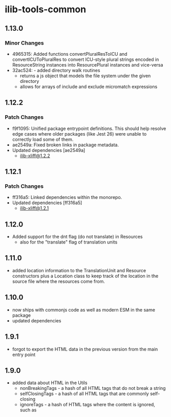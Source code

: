 # ilib-tools-common

## 1.13.0

### Minor Changes

- 4965315: Added functions convertPluralResToICU and convertICUToPluralRes to convert
  ICU-style plural strings encoded in ResourceString instances into ResourcePlural
  instances and vice-versa
- 32ac524: - added directory walk routines
  - returns a js object that models the file system under the given directory
  - allows for arrays of include and exclude micromatch expressions

## 1.12.2

### Patch Changes

- f9f1095: Unified package entrypoint definitions. This should help resolve edge cases where older packages (like Jest 26) were unable to correctly load some of them.
- ae2549a: Fixed broken links in package metadata.
- Updated dependencies [ae2549a]
  - ilib-xliff@1.2.2

## 1.12.1

### Patch Changes

- ff316a5: Linked dependencies within the monorepo.
- Updated dependencies [ff316a5]
  - ilib-xliff@1.2.1

## 1.12.0

- Added support for the dnt flag (do not translate) in Resources
  - also for the "translate" flag of translation units

## 1.11.0

- added location information to the TranslationUnit and Resource constructors
  plus a Location class to keep track of the location in the source file
  where the resources come from.

## 1.10.0

- now ships with commonjs code as well as modern ESM in the same package
- updated dependencies

## 1.9.1

- forgot to export the HTML data in the previous version from the main entry point

## 1.9.0

- added data about HTML in the Utils
  - nonBreakingTags - a hash of all HTML tags that do not break a string
  - selfClosingTags - a hash of all HTML tags that are commonly self-closing
  - ignoreTags - a hash of HTML tags where the content is ignored, such as <script>
  - localizableAttributes - a hash of all tags that contain attributes which
    have localizable values

## 1.8.1

- update dependencies
- fixed a bug where the ResourceXliff.getVersion() call was documented to
  return a string, but it came out as a floating point number instead. Made
  it return the string properly.
- converted all unit tests to jest

## 1.8.0

- added parsePath() utility function which takes a template and a path
  and returns an object that maps each template parameter to a part of
  that path
  - getLocaleFromPath() is now re-implemented to use this
    function to find the locale parts of a path

## 1.7.0

- added getLines() method to tell how many lines there are in the xml file
- added support for location information of the start of each resource
  in the original file where the resource instances were read from
  - supports line and character within the line

## 1.6.0

- Added isDirty() method to the Resource class so we can see whether or
  not the resource has been modified since it was first created
  - also added clearDirty() method

## 1.5.0

- Added getVariant method to the TranslationUnit class

## 1.4.0

- Added TranslationUnit and TranslationVariant classes
- added hashKey function to the utilities
- fixed missing import for makeDirs() utility function

## 1.3.0

- Added more utility functions:
  - isEmpty - return whether or not an object is empty
  - cleanString - removing differences that are inconsequential for translation such as leading whitespace
  - makeDirs - create directories on disk
  - containsActualText - test if there is text left over after HTML and entities are stripped
  - objectMap - visitor pattern for objects

## 1.2.0

- Added formatPath and getLocaleFromPath utility function

## 1.1.0

- Added ResourceXliff class (represents an xliff file as a list of Resource instances)
- Added TranslationSet class (sets of Resources)
- Introduced some backwards compatibility support so that this library
  can be used with loctool plugins.
  - added some deprecated methods and accept some deprecated
    constructor parameters

## 1.0.0

- Initial code copied from loctool 2.18.0:
  - Resource
  - ResourceString
  - ResourceArray
  - ResourcePlural
